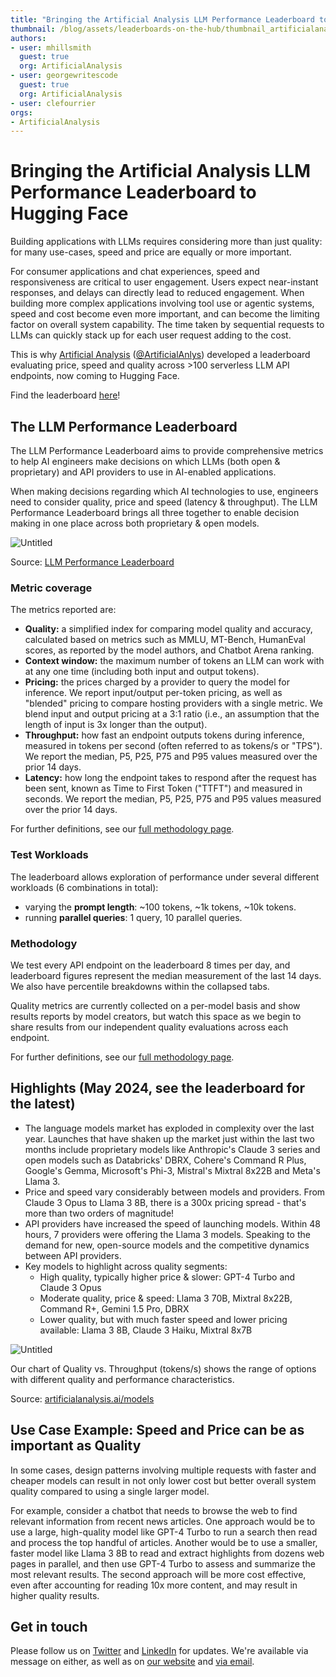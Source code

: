 ```yaml
---
title: "Bringing the Artificial Analysis LLM Performance Leaderboard to Hugging Face"
thumbnail: /blog/assets/leaderboards-on-the-hub/thumbnail_artificialanalysis.png
authors:
- user: mhillsmith
  guest: true
  org: ArtificialAnalysis
- user: georgewritescode
  guest: true
  org: ArtificialAnalysis
- user: clefourrier
orgs:
- ArtificialAnalysis
---
```

# Bringing the Artificial Analysis LLM Performance Leaderboard to Hugging Face

Building applications with LLMs requires considering more than just quality: for many use-cases, speed and price are equally or more important. 

For consumer applications and chat experiences, speed and responsiveness are critical to user engagement. Users expect near-instant responses, and delays can directly lead to reduced engagement. When building more complex applications involving tool use or agentic systems, speed and cost become even more important, and can become the limiting factor on overall system capability. The time taken by sequential requests to LLMs can quickly stack up for each user request adding to the cost. 

This is why [Artificial Analysis](https://artificialanalysis.ai/) ([@ArtificialAnlys](https://twitter.com/ArtificialAnlys)) developed a leaderboard evaluating price, speed and quality across >100 serverless LLM API endpoints, now coming to Hugging Face.

Find the leaderboard [here](https://huggingface.co/spaces/ArtificialAnalysis/LLM-Performance-Leaderboard)!

## The LLM Performance Leaderboard

The LLM Performance Leaderboard aims to provide comprehensive metrics to help AI engineers make decisions on which LLMs (both open & proprietary) and API providers to use in AI-enabled applications.

When making decisions regarding which AI technologies to use, engineers need to consider quality, price and speed (latency & throughput). The LLM Performance Leaderboard brings all three together to enable decision making in one place across both proprietary & open models. 

![Untitled](https://huggingface.co/datasets/huggingface/documentation-images/resolve/main/blog/leaderboards-on-the-hub/artificialanalysis_leaderboard-may.jpg)

Source: [LLM Performance Leaderboard](https://huggingface.co/spaces/ArtificialAnalysis/LLM-Performance-Leaderboard)

### Metric coverage

The metrics reported are:

- **Quality:** a simplified index for comparing model quality and accuracy, calculated based on metrics such as MMLU, MT-Bench, HumanEval scores, as reported by the model authors, and Chatbot Arena ranking.
- **Context window:** the maximum number of tokens an LLM can work with at any one time (including both input and output tokens).
- **Pricing:** the prices charged by a provider to query the model for inference. We report input/output per-token pricing, as well as "blended" pricing to compare hosting providers with a single metric. We blend input and output pricing at a 3:1 ratio (i.e., an assumption that the length of input is 3x longer than the output).
- **Throughput:** how fast an endpoint outputs tokens during inference, measured in tokens per second (often referred to as tokens/s or "TPS"). We report the median, P5, P25, P75 and P95 values measured over the prior 14 days.
- **Latency:** how long the endpoint takes to respond after the request has been sent, known as Time to First Token ("TTFT") and measured in seconds. We report the median, P5, P25, P75 and P95 values measured over the prior 14 days.

For further definitions, see our [full methodology page](https://artificialanalysis.ai/methodology). 

### Test Workloads

The leaderboard allows exploration of performance under several different workloads (6 combinations in total):

- varying the **prompt length**: ~100 tokens, ~1k tokens, ~10k tokens.
- running **parallel queries**: 1 query, 10 parallel queries.

### Methodology

We test every API endpoint on the leaderboard 8 times per day, and leaderboard figures represent the median measurement of the last 14 days. We also have percentile breakdowns within the collapsed tabs.

Quality metrics are currently collected on a per-model basis and show results reports by model creators, but watch this space as we begin to share results from our independent quality evaluations across each endpoint. 

For further definitions, see our [full methodology page](https://artificialanalysis.ai/methodology).

## Highlights (May 2024, see the leaderboard for the latest)

- The language models market has exploded in complexity over the last year. Launches that have shaken up the market just within the last two months include proprietary models like Anthropic's Claude 3 series and open models such as Databricks' DBRX, Cohere's Command R Plus, Google's Gemma, Microsoft's Phi-3, Mistral's Mixtral 8x22B and Meta's Llama 3.
- Price and speed vary considerably between models and providers. From Claude 3 Opus to Llama 3 8B, there is a 300x pricing spread - that's more than two orders of magnitude!
- API providers have increased the speed of launching models. Within 48 hours, 7 providers were offering the Llama 3 models. Speaking to the demand for new, open-source models and the competitive dynamics between API providers.
- Key models to highlight across quality segments:
    - High quality, typically higher price & slower: GPT-4 Turbo and Claude 3 Opus
    - Moderate quality, price & speed: Llama 3 70B, Mixtral 8x22B, Command R+, Gemini 1.5 Pro, DBRX
    - Lower quality, but with much faster speed and lower pricing available: Llama 3 8B, Claude 3 Haiku, Mixtral 8x7B

![Untitled](https://huggingface.co/datasets/huggingface/documentation-images/resolve/main/blog/leaderboards-on-the-hub/artificialanalysis_quality-throughout-may-3.jpg)

Our chart of Quality vs. Throughput (tokens/s) shows the range of options with different quality and performance characteristics. 

Source: [artificialanalysis.ai/models](https://artificialanalysis.ai/models)

## Use Case Example: Speed and Price can be as important as Quality

In some cases, design patterns involving multiple requests with faster and cheaper models can result in not only lower cost but better overall system quality compared to using a single larger model. 

For example, consider a chatbot that needs to browse the web to find relevant information from recent news articles. One approach would be to use a large, high-quality model like GPT-4 Turbo to run a search then read and process the top handful of articles. Another would be to use a smaller, faster model like Llama 3 8B to read and extract highlights from dozens web pages in parallel, and then use GPT-4 Turbo to assess and summarize the most relevant results. The second approach will be more cost effective, even after accounting for reading 10x more content, and may result in higher quality results. 


## Get in touch

Please follow us on [Twitter](https://twitter.com/ArtificialAnlys) and [LinkedIn](https://linkedin.com/company/artificial-analysis) for updates. We're available via message on either, as well as on [our website](https://artificialanalysis.ai/contact) and [via email](mailto:hello@artificialanalysis.ai).

